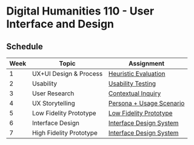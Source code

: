# Digital Humanities 110 - User Interface and Design

## Schedule
| Week | Topic                  | Assignment                                  | 
| -----|------------------------|---------------------------------------------|
| 1	   | UX+UI Design & Process |[Heuristic Evaluation](https://github.com/make-a-mark/dh110/tree/main/Assignment%201)                   |
| 2    | Usability              |[Usability Testing](https://github.com/make-a-mark/dh110/tree/main/Assignment%202)                      | 
| 3    | User Research              |[Contextual Inquiry](https://github.com/make-a-mark/dh110/tree/main/Assignment%203)                      |
| 4    | UX Storytelling              |[Persona + Usage Scenario](https://github.com/make-a-mark/dh110/tree/main/Assignment%204)                      |  
| 5    | Low Fidelity Prototype             |[Low Fidelity Prototype](https://github.com/make-a-mark/dh110/tree/main/Assignment%205)
| 6    | Interface Design             |[Interface Design System](https://github.com/make-a-mark/dh110/tree/main/Assignment%206)  
| 7    | High Fidelity Prototype             |[Interface Design System](https://github.com/make-a-mark/dh110/tree/main/Assignment%207)  
